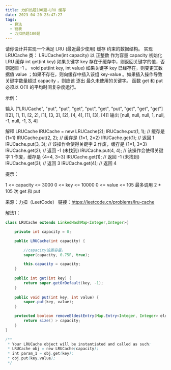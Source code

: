```yaml
---
title: 力扣热题100题-LRU 缓存
date: 2023-04-20 23:47:27
tags:
  - 算法
  - 链表
  - 力扣热题100题
---
```


请你设计并实现一个满足  LRU (最近最少使用) 缓存 约束的数据结构。
实现 LRUCache 类：
LRUCache(int capacity) 以 正整数 作为容量 capacity 初始化 LRU 缓存
int get(int key) 如果关键字 key 存在于缓存中，则返回关键字的值，否则返回 -1 。
void put(int key, int value) 如果关键字 key 已经存在，则变更其数据值 value ；如果不存在，则向缓存中插入该组 key-value 。如果插入操作导致关键字数量超过 capacity ，则应该 逐出 最久未使用的关键字。
函数 get 和 put 必须以 O(1) 的平均时间复杂度运行。

 

示例：

输入
["LRUCache", "put", "put", "get", "put", "get", "put", "get", "get", "get"]
[[2], [1, 1], [2, 2], [1], [3, 3], [2], [4, 4], [1], [3], [4]]
输出
[null, null, null, 1, null, -1, null, -1, 3, 4]

解释
LRUCache lRUCache = new LRUCache(2);
lRUCache.put(1, 1); // 缓存是 {1=1}
lRUCache.put(2, 2); // 缓存是 {1=1, 2=2}
lRUCache.get(1);    // 返回 1
lRUCache.put(3, 3); // 该操作会使得关键字 2 作废，缓存是 {1=1, 3=3}
lRUCache.get(2);    // 返回 -1 (未找到)
lRUCache.put(4, 4); // 该操作会使得关键字 1 作废，缓存是 {4=4, 3=3}
lRUCache.get(1);    // 返回 -1 (未找到)
lRUCache.get(3);    // 返回 3
lRUCache.get(4);    // 返回 4


提示：

1 <= capacity <= 3000
0 <= key <= 10000
0 <= value <= 105
最多调用 2 * 105 次 get 和 put

来源：力扣（LeetCode）
链接：https://leetcode.cn/problems/lru-cache





解法1：

```java
class LRUCache extends LinkedHashMap<Integer,Integer>{

    private int capacity = 0;

    public LRUCache(int capacity) {

        //capacity设置容量。
        super(capacity, 0.75F, true);

        this.capacity = capacity;
    }
    
    public int get(int key) {
        return super.getOrDefault(key, -1);
    }
    
    public void put(int key, int value) {
        super.put(key, value);
    }

    protected boolean removeEldestEntry(Map.Entry<Integer, Integer> eldest) {
        return size() > capacity; 
    }
}

/**
 * Your LRUCache object will be instantiated and called as such:
 * LRUCache obj = new LRUCache(capacity);
 * int param_1 = obj.get(key);
 * obj.put(key,value);
 */
```

